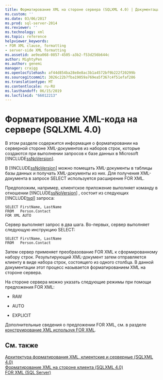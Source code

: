 ```yaml
---
title: Форматирование XML на стороне сервера (SQLXML 4.0) | Документация Майкрософт
ms.custom: ''
ms.date: 03/06/2017
ms.prod: sql-server-2014
ms.reviewer: ''
ms.technology: xml
ms.topic: reference
helpviewer_keywords:
- FOR XML clause, formatting
- server-side XML formatting
ms.assetid: ae9ea068-0857-4505-a3b2-f53d256b644c
author: MightyPen
ms.author: genemi
manager: craigg
ms.openlocfilehash: af44d854ba28e8e8ac3b1a4572bf9b222f20299b
ms.sourcegitcommit: 3026c22b7fba19059a769ea5f367c4f51efaf286
ms.translationtype: MT
ms.contentlocale: ru-RU
ms.lasthandoff: 06/15/2019
ms.locfileid: "66012213"
---
```

# <a name="server-side-xml-formatting-sqlxml-40"></a>Форматирование XML-кода на сервере (SQLXML 4.0)
  В этом разделе содержится информация о форматировании на серверной стороне XML-документов из наборов строк, которые создаются при выполнении запросов к базе данных в Microsoft [!INCLUDE[ssNoVersion](../../../includes/ssnoversion-md.md)].  
  
 В [!INCLUDE[ssNoVersion](../../../includes/ssnoversion-md.md)] можно помещать XML-документы в таблицы базы данных и получать XML-документы из них. Для получения XML-документа в запросе SELECT используется расширение FOR XML.  
  
 Предположим, например, клиентское приложение выполняет команду в отношении [!INCLUDE[ssNoVersion](../../../includes/ssnoversion-md.md)] , состоит из следующих [!INCLUDE[tsql](../../../includes/tsql-md.md)] запроса:  
  
```  
SELECT FirstName, LastName  
FROM   Person.Contact  
FOR XML AUTO  
```  
  
 Сервер выполняет запрос в два шага. Во-первых, сервер выполняет следующую инструкцию SELECT:  
  
```  
SELECT FirstName, LastName  
FROM   Person.Contact  
```  
  
 Затем сервер применяет преобразование FOR XML к сформированному набору строк. Результирующий XML-документ затем отправляется клиенту в виде набора строк, состоящего из одного столбца. В данной документации этот процесс называется форматированием XML на стороне сервера.  
  
 На стороне сервера можно указать следующие режимы при помощи предложения FOR XML:  
  
-   RAW  
  
-   AUTO  
  
-   EXPLICIT  
  
 Дополнительные сведения о предложении FOR XML, см. в разделе [конструирование XML используя FOR XML](../../xml/for-xml-sql-server.md).  
  
## <a name="see-also"></a>См. также  
 [Архитектура форматирования XML, клиентские и серверные &#40;SQLXML 4.0&#41;](architecture-of-client-side-and-server-side-xml-formatting-sqlxml-4-0.md)   
 [Форматирование XML на стороне клиента &#40;SQLXML 4.0&#41;](client-side-xml-formatting-sqlxml-4-0.md)   
 [FOR XML (SQL Server)](../../xml/for-xml-sql-server.md)  
  
  
